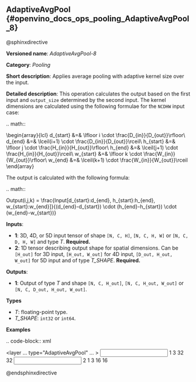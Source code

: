 ## AdaptiveAvgPool {#openvino_docs_ops_pooling_AdaptiveAvgPool_8}

@sphinxdirective

**Versioned name**: *AdaptiveAvgPool-8*

**Category**: *Pooling*

**Short description**: Applies average pooling with adaptive kernel size over the input.

**Detailed description**: This operation calculates the output based on the first input and ``output_size`` determined by the second input.
The kernel dimensions are calculated using the following formulae for the ``NCDHW`` input case:

.. math::
   
   \begin{array}{lcl}
   d_{start} &=& \lfloor i \cdot \frac{D_{in}}{D_{out}}\rfloor\\
   d_{end}   &=& \lceil(i+1) \cdot \frac{D_{in}}{D_{out}}\rceil\\
   h_{start} &=& \lfloor j \cdot \frac{H_{in}}{H_{out}}\rfloor\\
   h_{end}   &=& \lceil(j+1) \cdot \frac{H_{in}}{H_{out}}\rceil\\
   w_{start} &=& \lfloor k \cdot \frac{W_{in}}{W_{out}}\rfloor\\
   w_{end}   &=& \lceil(k+1) \cdot \frac{W_{in}}{W_{out}}\rceil
   \end{array}

The output is calculated with the following formula:

.. math::
   
   Output(i,j,k) = \frac{Input[d_{start}:d_{end}, h_{start}:h_{end}, w_{start}:w_{end}]}{(d_{end}-d_{start}) \cdot (h_{end}-h_{start}) \cdot (w_{end}-w_{start})}

**Inputs**:

  * **1**: 3D, 4D, or 5D input tensor of shape ``[N, C, H]``, ``[N, C, H, W]`` or ``[N, C, D, H, W]`` and type *T*. **Required.**
  * **2**: 1D tensor describing output shape for spatial dimensions. Can be ``[H_out]`` for 3D input, ``[H_out, W_out]`` for 4D input, ``[D_out, H_out, W_out]`` for 5D input and of type *T_SHAPE*. **Required.**

**Outputs**:

  * **1**: Output of type *T* and shape ``[N, C, H_out]``, ``[N, C, H_out, W_out]`` or ``[N, C, D_out, H_out, W_out]``.

**Types**

  * *T*: floating-point type.
  * *T_SHAPE*: ``int32`` or ``int64``.

**Examples**

.. code-block:: xml
   
   <layer ... type="AdaptiveAvgPool" ... >
       <data output_type="i64"/>
       <input>
           <port id="0">
               <dim>1</dim>
               <dim>3</dim>
               <dim>32</dim>
               <dim>32</dim>
           </port>
       </input>
       <input>
           <port id="1">
               <dim>2</dim>
           </port>
       </input>
       <output>
           <port id="2">
               <dim>1</dim>
               <dim>3</dim>
               <dim>16</dim>
               <dim>16</dim>
           </port>
       </output>
   </layer>

@endsphinxdirective

